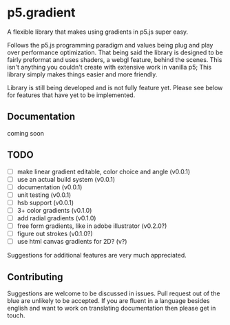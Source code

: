 # p5.gradient

A flexible library that makes using gradients in p5.js super easy.

Follows the p5.js programming paradigm and values being plug and play over performance optimization. That being said the library is designed to be fairly preformat and uses shaders, a webgl feature, behind the scenes. This isn't anything you couldn't create with extensive work in vanilla p5; This library simply makes things easier and more friendly.

Library is still being developed and is not fully feature yet. Please see below for features that have yet to be implemented.

## Documentation

coming soon

## TODO

- [ ] make linear gradient editable, color choice and angle (v0.0.1)
- [ ] use an actual build system (v0.0.1)
- [ ] documentation (v0.0.1)
- [ ] unit testing (v0.0.1)
- [ ] hsb support (v0.0.1)
- [ ] 3+ color gradients (v0.1.0)
- [ ] add radial gradients (v0.1.0)
- [ ] free form gradients, like in adobe illustrator (v0.2.0?)
- [ ] figure out strokes (v0.1.0?)
- [ ] use html canvas gradients for 2D? (v?)

Suggestions for additional features are very much appreciated.

## Contributing

Suggestions are welcome to be discussed in issues. Pull request out of the blue are unlikely to be accepted. If you are fluent in a language besides english and want to work on translating documentation then please get in touch.